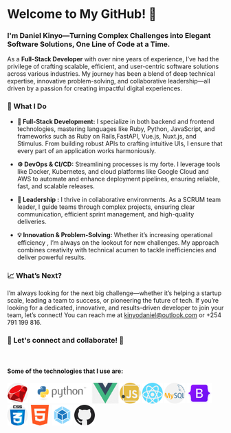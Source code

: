 # Welcome to My GitHub! 👋

### I'm Daniel Kinyo—Turning Complex Challenges into Elegant Software Solutions, One Line of Code at a Time.

As a **Full-Stack Developer** with over nine years of experience, I’ve had the privilege of crafting scalable, efficient, and user-centric software solutions across various industries. My journey has been a blend of deep technical expertise, innovative problem-solving, and collaborative leadership—all driven by a passion for creating impactful digital experiences.

### 🚀 What I Do

- **🔧 Full-Stack Development:** I specialize in both backend and frontend technologies, mastering languages like Ruby, Python, JavaScript, and frameworks such as Ruby on Rails,FastAPI, Vue.js, Nuxt.js, and Stimulus. From building robust APIs to crafting intuitive UIs, I ensure that every part of an application works harmoniously.

- **⚙️ DevOps & CI/CD:** Streamlining processes is my forte. I leverage tools like Docker, Kubernetes, and cloud platforms like Google Cloud and AWS to automate and enhance deployment pipelines, ensuring reliable, fast, and scalable releases.

- **👥 Leadership :** I thrive in collaborative environments. As a SCRUM team leader, I guide teams through complex projects, ensuring clear communication, efficient sprint management, and high-quality deliveries.

- **💡 Innovation & Problem-Solving:** Whether it’s increasing operational efficiency , I’m always on the lookout for new challenges. My approach combines creativity with technical acumen to tackle inefficiencies and deliver powerful results.

### 📈 What’s Next?

I’m always looking for the next big challenge—whether it’s helping a startup scale, leading a team to success, or pioneering the future of tech. If you’re looking for a dedicated, innovative, and results-driven developer to join your team, let’s connect! You can reach me at kinyodaniel@outlook.com or +254 791 199 816.

### 🔗 Let's connect and collaborate! 🚀
<!--
- [LinkedIn](https://www.linkedin.com/in/yourprofile)
- [Portfolio](https://yourportfolio.com)
- [Twitter](https://twitter.com/yourhandle)


<p>
With over nine years of experience as a full-stack developer, I bring a wealth of expertise in both backend and frontend technologies. My journey has been marked by delivering scalable and user-friendly applications, always with a focus on quality and innovation.

What I Bring to the Table:

Technical Mastery: Proficient in Ruby, Ruby on Rails, Python, JavaScript, and modern frameworks like Vue.js, Nuxt.js, and Stimulus, ReactJS. I've built robust systems from the ground up.

DevOps & CI/CD: Experienced with Heroku, Docker, Kubernetes, and cloud platforms like Google Cloud and AWS. My work has streamlined deployment processes, improving system reliability and reducing deployment times.

Leadership & Collaboration: As a SCRUM manager, I've consistently enhanced project management efficiency and delivery. 

Innovation & Problem Solving: Identifying inefficiencies and crafting innovative solutions is a key strength I bring to every project.

Let's connect and collaborate! 🚀
</p>
-->
 
<br>

<h4>Some of the technologies that I use are: </h4>
<p float="left">
  <img src="ruby.png" height="48px">
  <img src="python-logo-master-v3-TM.png" height="48px">
  <img src="vuejs.png" height="48px"> 
  <img src="javascript.png" height="48px">
  <img src="react.png" height="48px">
  <img src="mysql.png" height="48px">
  <img src="bootstrap5.png" height="48px">          
  <img src="css.png" height="48px">   
  <img src="html-5.png" height="48px">
  <img src="webpack.svg" height="48px">    
  <img src="github.png" height="48px">
</p>


